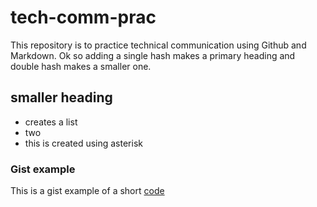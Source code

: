 # tech-comm-prac
This repository is to practice technical communication using Github and Markdown. Ok so adding a single hash makes a primary heading and double hash makes a smaller one.

## smaller heading

* creates a list
* two
* this is created using asterisk


### Gist example

This is a gist example of a short [code](https://gist.github.com/bibhudh/a32cee1b1b195d1c7a1f139fdb63155b)


